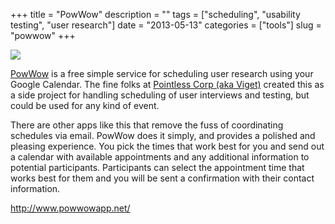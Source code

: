 +++
title = "PowWow"
description = ""
tags = ["scheduling", "usability testing", "user research"]
date = "2013-05-13"
categories = ["tools"]
slug = "powwow"
+++


<div class="tool-screenshot mb1"><a href="http://www.powwowapp.net/"><img id="bluga-thumbnail-2661" class="bluga-thumbnail custom" src="//konigi.com/media/bluga/
wt522f95bc25025_custom.jpg"/></a></div><p><a href="http://www.powwowapp.net/">PowWow</a> is a free simple service for scheduling user research using your Google Calendar. The fine folks at <a href="http://pointlesscorp.com/">Pointless Corp (aka Viget)</a> created this as a side project for handling scheduling of user interviews and testing, but could be used for any kind of event.</p>

<p>There are other apps like this that remove the fuss of coordinating schedules via email. PowWow does it simply, and provides a polished and pleasing experience. You pick the times that work best for you and send out a calendar with available appointments and any additional information to potential participants. Participants can select the appointment time that works best for them and you will be sent a confirmation with their contact information.</p>

  
<p><a href="http://www.powwowapp.net/">http://www.powwowapp.net/</a></p>
      

